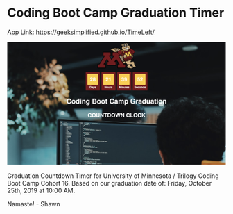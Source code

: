 # Coding Boot Camp Graduation Timer

App Link: https://geeksimplified.github.io/TimeLeft/

![Screenshot Image](./assets/img/screenshot.png)

Graduation Countdown Timer for University of Minnesota / Trilogy Coding Boot Camp Cohort 16. Based on our graduation date of: Friday, October 25th, 2019 at 10:00 AM.

Namaste! - Shawn
